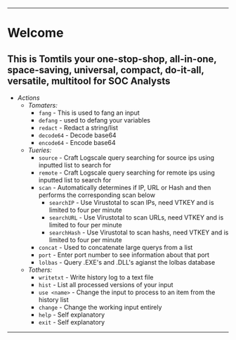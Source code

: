 ---------------------------------------

# **Welcome**
## This is Tomtils your one-stop-shop, all-in-one, space-saving, universal, compact, do-it-all, versatile, multitool for SOC Analysts

- *Actions*
    - *Tomaters:*
        - `fang` - This is used to fang an input
        - `defang` - used to defang your variables
        - `redact` - Redact a string/list
        - `decode64` - Decode base64
        - `encode64` - Encode base64
    - *Tueries:*
        - `source` - Craft Logscale query searching for source ips using inputted list to search for
        - `remote` - Craft Logscale query searching for remote ips using inputted list to search for
        - `scan` - Automatically determines if IP, URL or Hash and then performs the corresponding scan below 
            - `searchIP` - Use Virustotal to scan IPs, need VTKEY and is limited to four per minute
            - `searchURL` - Use Virustotal to scan URLs, need VTKEY and is limited to four per minute
            - `searchHash` - Use Virustotal to scan hashs, need VTKEY and is limited to four per minute
        - `concat` - Used to concatenate large querys from a list
        - `port` - Enter port number to see information about that port
        - `lolbas` - Query .EXE's and .DLL's agianst the lolbas database
    - *Tothers:*
        - `writetxt` - Write history log to a text file
        - `hist` - List all processed versions of your input
        - `use <name>` - Change the input to process to an item from the history list
        - `change` - Change the working input entirely
        - `help` - Self explanatory
        - `exit` - Self explanatory


---------------------------------------

